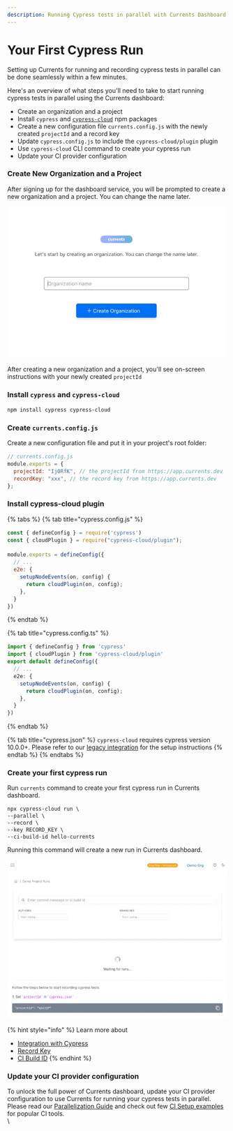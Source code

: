 ```yaml
---
description: Running Cypress tests in parallel with Currents Dashboard
---
```


# Your First Cypress Run

Setting up Currents for running and recording cypress tests in parallel can be done seamlessly within a few minutes.

Here's an overview of what steps you'll need to take to start running cypress tests in parallel using the Currents dashboard:

* Create an organization and a project
* Install `cypress` and [`cypress-cloud`](https://github.com/currents-dev/cypress-cloud) npm packages
* Create a  new configuration file `currents.config.js` with the newly created `projectId` and a record key
* Update `cypress.config.js` to include the `cypress-cloud/plugin` plugin
* Use `cypress-cloud`  CLI command to create your cypress run
* Update your CI provider configuration

### Create New Organization and a Project

After signing up for the dashboard service, you will be prompted to create a new organization and a project. You can change the name later.

![Creating an Organization and a Project in Currents dashboard](../.gitbook/assets/currents-create-org.gif)

After creating a new organization and a project, you'll see on-screen instructions with your newly created  `projectId`

### Install `cypress` and `cypress-cloud`

```bash
npm install cypress cypress-cloud
```

### Create `currents.config.js`

Create a new configuration file and put it in your project's root folder:

```javascript
// currents.config.js
module.exports = {
  projectId: "Ij0RfK", // the projectId from https://app.currents.dev
  recordKey: "xxx", // the record key from https://app.currents.dev
};
```

### Install cypress-cloud plugin

{% tabs %}
{% tab title="cypress.config.js" %}
```javascript
const { defineConfig } = require('cypress')
const { cloudPlugin } = require("cypress-cloud/plugin");

module.exports = defineConfig({
  // ...
  e2e: {
    setupNodeEvents(on, config) {
      return cloudPlugin(on, config);
    },
  }
})
```
{% endtab %}

{% tab title="cypress.config.ts" %}
```typescript
import { defineConfig } from 'cypress'
import { cloudPlugin } from 'cypress-cloud/plugin'
export default defineConfig({
  // ...
  e2e: {
    setupNodeEvents(on, config) {
      return cloudPlugin(on, config);
    },
  }
})
```
{% endtab %}

{% tab title="cypress.json" %}
`cypress-cloud` requires cypress version 10.0.0+. Please refer to our [legacy integration](../integration-with-cypress/currents-cli.md) for the setup instructions&#x20;
{% endtab %}
{% endtabs %}

### Create your first cypress run

Run `currents` command to create your first cypress run in Currents dashboard.

```
npx cypress-cloud run \
--parallel \
--record \
--key RECORD_KEY \
--ci-build-id hello-currents
```

Running this command will create a new run in Currents dashboard.

![Creating the first cypress run with Currents dashboard](../.gitbook/assets/cypress-first-run.gif)

{% hint style="info" %}
Learn more about

* [Integration with Cypress](../integration-with-cypress/integrating-with-cypress.md)
* [Record Key](../guides/record-key.md)
* [CI Build ID](../guides/ci-build-id.md)
{% endhint %}

### Update your CI provider configuration <a href="#update-your-ci-provider-configuration" id="update-your-ci-provider-configuration"></a>

To unlock the full power of Currents dashboard, update your CI provider configuration to use Currents for running your cypress tests in parallel. Please read our [Parallelization Guide](https://currents.dev/readme/guides/parallelization) and check out few [CI Setup examples](https://currents.dev/readme/ci-setup) for popular CI tools.\
\


###
